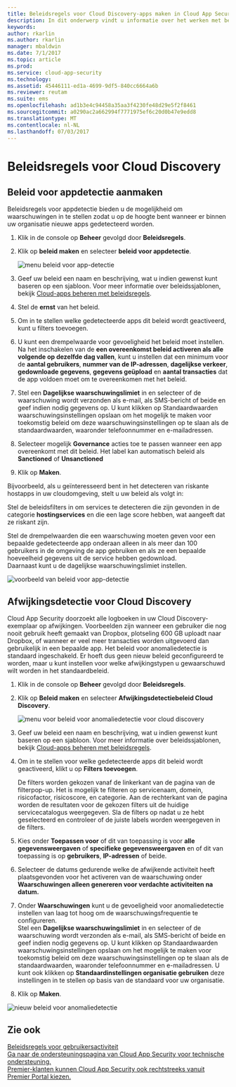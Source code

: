 ```yaml
---
title: Beleidsregels voor Cloud Discovery-apps maken in Cloud App Security | Microsoft Docs
description: In dit onderwerp vindt u informatie over het werken met beleidsregels voor Cloud Discovery.
keywords: 
author: rkarlin
ms.author: rkarlin
manager: mbaldwin
ms.date: 7/1/2017
ms.topic: article
ms.prod: 
ms.service: cloud-app-security
ms.technology: 
ms.assetid: 45446111-ed1a-4699-9df5-840cc6664a6b
ms.reviewer: reutam
ms.suite: ems
ms.openlocfilehash: ad1b3e4c94458a35aa3f4230fe48d29e5f2f8461
ms.sourcegitcommit: a0290ac2a662994f7771975ef6c20d0b47e9edd8
ms.translationtype: MT
ms.contentlocale: nl-NL
ms.lasthandoff: 07/03/2017
---
```

# <a name="cloud-discovery-policies"></a>Beleidsregels voor Cloud Discovery
    
## <a name="creating-an-app-discovery-policy"></a>Beleid voor appdetectie aanmaken  
Beleidsregels voor appdetectie bieden u de mogelijkheid om waarschuwingen in te stellen zodat u op de hoogte bent wanneer er binnen uw organisatie nieuwe apps gedetecteerd worden.  
  
1.  Klik in de console op **Beheer** gevolgd door **Beleidsregels**.  
  
2.  Klik op **beleid maken** en selecteer **beleid voor appdetectie**.  
  
     ![menu beleid voor app-detectie](./media/app-discovery-policy-menu.png "menu beleid voor app-detectie")  
  
3.  Geef uw beleid een naam en beschrijving, wat u indien gewenst kunt baseren op een sjabloon. Voor meer informatie over beleidssjablonen, bekijk [Cloud-apps beheren met beleidsregels](control-cloud-apps-with-policies.md).  
  
4.  Stel de **ernst** van het beleid.

5. Om in te stellen welke gedetecteerde apps dit beleid wordt geactiveerd, kunt u filters toevoegen.  
  
6.  U kunt een drempelwaarde voor gevoeligheid het beleid moet instellen. Na het inschakelen van de **een overeenkomst beleid activeren als alle volgende op dezelfde dag vallen**, kunt u instellen dat een minimum voor de **aantal gebruikers**, **nummer van de IP-adressen**, **dagelijkse verkeer**, **gedownloade gegevens**, **gegevens geüpload** en **aantal transacties** dat de app voldoen moet om te overeenkomen met het beleid.  
  
7.  Stel een **Dagelijkse waarschuwingslimiet** in en selecteer of de waarschuwing wordt verzonden als e-mail, als SMS-bericht of beide en geef indien nodig gegevens op. U kunt klikken op Standaardwaarden waarschuwingsinstellingen opslaan om het mogelijk te maken voor toekomstig beleid om deze waarschuwingsinstellingen op te slaan als de standaardwaarden, waaronder telefoonnummer en e-mailadressen.  
  
8. Selecteer mogelijk **Governance** acties toe te passen wanneer een app overeenkomt met dit beleid. Het label kan automatisch beleid als **Sanctioned** of **Unsanctioned** 

8.  Klik op **Maken**.  
  
Bijvoorbeeld, als u geïnteresseerd bent in het detecteren van riskante hostapps in uw cloudomgeving, stelt u uw beleid als volgt in:  
  
Stel de beleidsfilters in om services te detecteren die zijn gevonden in de categorie **hostingservices** en die een lage score hebben, wat aangeeft dat ze riskant zijn.   
   
Stel de drempelwaarden die een waarschuwing moeten geven voor een bepaalde gedetecteerde app onderaan alleen in als meer dan 100 gebruikers in de omgeving de app gebruiken en als ze een bepaalde hoeveelheid gegevens uit de service hebben gedownload.   
Daarnaast kunt u de dagelijkse waarschuwingslimiet instellen.  
  
![voorbeeld van beleid voor app-detectie](./media/app-discovery-policy-example.png "voorbeeld van beleid voor app-detectie")  
  
## <a name="cloud-discovery-anomaly-detection"></a>Afwijkingsdetectie voor Cloud Discovery  
Cloud App Security doorzoekt alle logboeken in uw Cloud Discovery-exemplaar op afwijkingen. Voorbeelden zijn wanneer een gebruiker die nog nooit gebruik heeft gemaakt van Dropbox, plotseling 600 GB uploadt naar Dropbox, of wanneer er veel meer transacties worden uitgevoerd dan gebruikelijk in een bepaalde app. Het beleid voor anomaliedetectie is standaard ingeschakeld. Er hoeft dus geen nieuw beleid geconfigureerd te worden, maar u kunt instellen voor welke afwijkingstypen u gewaarschuwd wilt worden in het standaardbeleid.  
  
1.  Klik in de console op **Beheer** gevolgd door **Beleidsregels**.  
  
2.  Klik op **Beleid maken** en selecteer **Afwijkingsdetectiebeleid Cloud Discovery**.  
  
     ![menu voor beleid voor anomaliedetectie voor cloud discovery](./media/cloud-discovery-anomaly-detection-policy-menu.png "menu voor beleid voor anomaliedetectie voor cloud discovery")  
  
3.  Geef uw beleid een naam en beschrijving, wat u indien gewenst kunt baseren op een sjabloon. Voor meer informatie over beleidssjablonen, bekijk [Cloud-apps beheren met beleidsregels](control-cloud-apps-with-policies.md).  
  
4.  Om in te stellen voor welke gedetecteerde apps dit beleid wordt geactiveerd, klikt u op **Filters toevoegen**.  
  
     De filters worden gekozen vanaf de linkerkant van de pagina van de filterpop-up. Het is mogelijk te filteren op servicenaam, domein, risicofactor, risicoscore, en categorie. Aan de rechterkant van de pagina worden de resultaten voor de gekozen filters uit de huidige servicecatalogus weergegeven. Sla de filters op nadat u ze hebt geselecteerd en controleer of de juiste labels worden weergegeven in de filters.  
  
5.  Kies onder **Toepassen voor** of dit van toepassing is voor **alle gegevensweergaven** of **specifieke gegevensweergaven** en of dit van toepassing is op **gebruikers**, **IP-adressen** of beide.  
  
6.  Selecteer de datums gedurende welke de afwijkende activiteit heeft plaatsgevonden voor het activeren van de waarschuwing onder **Waarschuwingen alleen genereren voor verdachte activiteiten na datum.**  
  
7.  Onder **Waarschuwingen** kunt u de gevoeligheid voor anomaliedetectie instellen van laag tot hoog om de waarschuwingsfrequentie te configureren.  
Stel een **Dagelijkse waarschuwingslimiet** in en selecteer of de waarschuwing wordt verzonden als e-mail, als SMS-bericht of beide en geef indien nodig gegevens op. U kunt klikken op Standaardwaarden waarschuwingsinstellingen opslaan om het mogelijk te maken voor toekomstig beleid om deze waarschuwingsinstellingen op te slaan als de standaardwaarden, waaronder telefoonnummer en e-mailadressen. U kunt ook klikken op **Standaardinstellingen organisatie gebruiken** deze instellingen in te stellen op basis van de standaard voor uw organisatie.  
  
9. Klik op **Maken**.  
  
![nieuw beleid voor anomaliedetectie](./media/new-discovery-anomaly-policy.png "nieuw beleid voor anomaliedetectie")  
  
## <a name="see-also"></a>Zie ook  
[Beleidsregels voor gebruikersactiviteit](user-activity-policies.md)   
[Ga naar de ondersteuningspagina van Cloud App Security voor technische ondersteuning.](http://support.microsoft.com/oas/default.aspx?prid=16031)   
[Premier-klanten kunnen Cloud App Security ook rechtstreeks vanuit Premier Portal kiezen.](https://premier.microsoft.com/)  
  
  